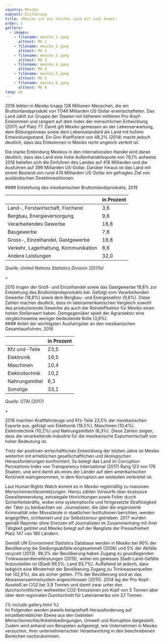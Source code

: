 ```yaml
---
country: Mexiko
subject: Einführung
title: «Mexiko ist ein reiches Land mit viel Armut»
order: 1
gallery:
  - images:
    - filename: mexiko_1.jpeg
      alttext: MX 1
    - filename: mexiko_2.jpeg
      alttext: MX 2
    - filename: mexiko_3.jpeg
      alttext: MX 3
    - filename: mexiko_4.jpeg
      alttext: MX 4
    - filename: mexiko_5.jpeg
      alttext: MX 5
    - filename: mexiko_6.jpeg
      alttext: MX 6
lang: de
---
```

<!-- Text mit Sidestory rechts -->
<div class="has-sidestories-right grid" markdown="1">

<div class="content" markdown="1">
2016 lebten in Mexiko knapp 128 Millionen Menschen, die ein Bruttoinlandsprodukt von 1‘046 Milliarden US-Dollar erwirtschafteten. Das Land zählt zur Gruppe der Staaten mit höherem mittleren Pro-Kopf-Einkommen und rangiert auf dem Index der menschlichen Entwicklung (2017) auf Platz 77. Damit gilt Mexiko gemessen an der Lebenserwartung, dem Bildungsniveau sowie dem Lebensstandard als Land mit hohem Entwicklungsstand. Ein Gini-Koeffizient von 48,2% (2014) macht jedoch deutlich, dass das Einkommen in Mexiko recht ungleich verteilt ist.

Die starke Einbindung Mexikos in den internationalen Handel wird daran deutlich, dass das Land eine hohe Außenhandelsquote von 78,1% aufweist. 2016 beliefen sich die Einfuhren des Landes auf 418 Milliarden und die Ausfuhren auf 399 Milliarden US-Dollar. Darüber hinaus ist das Land mit einem Bestand von rund 474 Milliarden US-Dollar ein gefragtes Ziel von ausländischen Direktinvestitionen.
</div>

<div class="sidestory sidestory-right" markdown="1">
#### Entstehung des mexikanischen Bruttoinlandsprodukts, 2015

 &nbsp; | in Prozent
 --- | ---
Land-, Forstwirtschaft, Fischerei | 3,6
Bergbau, Energieversorgung | 9,6
Verarbeitendes Gewerbe | 18,8
Baugewerbe | 7,6
Gross-, Einzelhandel, Gastgewerbe | 19,8
Verkehr, Lagerhaltung, Kommunikation | 8,6
Andere Leistungen | 32,0

_Quelle: United Nations Statistics Division (2017a)_
<p class="sidestory-toggle"><span>+</span></p>
</div>

<div class="overlay sidestory-right-content content">
<div class="ss-content" markdown="1">
2015 trugen der Groß- und Einzelhandel sowie das Gastgewerbe 19,8% zur Entstehung des Bruttoinlandsprodukts bei. Gefolgt vom Verarbeitenden Gewerbe (18,8%) sowie dem Bergbau- und Energiesektor (9,6%). Diese Zahlen machen deutlich, dass im lateinamerikanischen Vergleich sowohl das produzierende Gewerbe als auch der Rohstoffsektor für Mexiko einen hohen Stellenwert haben. Demgegenüber spielt der Agrarsektor eine vergleichsweise weniger bedeutende Rolle (3,6%).
</div>
</div>

</div>


<!-- Text mit Sidestory links -->
<div class="has-sidestories-left grid" markdown="1">

<div class="sidestory sidestory-left" markdown="1">
#### Anteil der wichtigsten Ausfuhrgüter an den mexikanischen Gesamtausfuhren, 2016

 &nbsp; | in Prozent
--- | ---
Kfz und –Teile | 23,5
Elektronik | 16,5
Maschinen | 10,4
Elektrotechnik | 10,2
Nahrungsmittel | 6,3
Sonstige | 33,1

_Quelle: GTAI (2017)_

<p class="sidestory-toggle"><span>+</span></p>
</div>

<div class="overlay sidestory-left-content content">
<div class="ss-content">
<p>2016 machten Kraftfahrzeuge und Kfz-Teile 23,5% der mexikanischen Exporte aus, gefolgt von Elektronik (16,5%), Maschinen (10,4%), Elektrotechnik (10,2%) und Nahrungsmitteln (6,3%). Diese Zahlen zeigen, dass die verarbeitende Industrie für die mexikanische Exportwirtschaft von hoher Bedeutung ist.</p>
</div>
</div>

<div class="content" markdown="1">

Trotz der positiven wirtschaftlichen Entwicklung der letzten Jahre ist Mexiko weiterhin mit erheblichen gesellschaftlichen und ökologischen Herausforderungen konfrontiert. So belegt das Land im Corruption Perceptions Index von Transparency International (2017) Rang 123 von 176 Staaten, und wird damit als eines der Länder auf dem amerikanischen Kontinent wahrgenommen, in dem Korruption am weitesten verbreitet ist.

Laut Human Rights Watch kommt es in Mexiko regelmäßig zu massiven Menschenrechtsverletzungen. Hierzu zählen Vorwürfe über exzessive Gewaltanwendung, extralegale Hinrichtungen sowie Folter durch Sicherheitskräfte, wobei eine systematische und fortgesetzte Straflosigkeit der Täter zu beobachten sei. Journalisten, die über die organisierte Kriminalität oder Missstände in staatlichen Institutionen berichten, werden angegriffen, schikaniert und zur Selbstzensur getrieben. 2017 wurden gemäß Reporter ohne Grenzen elf Journalisten im Zusammenhang mit ihrer Tätigkeit getötet und Mexiko belegt auf der Rangliste der Pressefreiheit Platz 147 von 180 Ländern.

Gemäß UN Environment Statistics Database werden in Mexiko bei 90% der Bevölkerung die Siedlungsabfälle eingesammelt (2006) und 5% der Abfälle recycelt (2013). 98,3% der Bevölkerung haben Zugang zu grundlegenden Trinkwasserdienstleistungen (2015), wobei ein gewisses Stadt-Land-Gefälle festzustellen ist (Stadt 99,5%; Land 93,7%). Auffallend ist jedoch, dass lediglich eine Minderheit der Bevölkerung Zugang zu Trinkwasserquellen hat (42,6%), die als sicher gelten. 71% der Bevölkerung sind an das Abwassersammelsystem angeschlossen (2010). 2014 lag der Pro-Kopf-Ausstoß an CO2 bei 3,9 Tonnen und damit zwar unter den durchschnittlichen weltweiten CO2-Emissionen pro Kopf von 5 Tonnen aber über dem regionalen Durchschnitt für Lateinamerika von 3,1 Tonnen.

</div>

</div>


<div class="media-wrapper">
{% include gallery.html %}
</div>

<div class="content" markdown="1">
Im Folgenden werden jeweils beispielhaft Herausforderung auf einzelbetrieblicher Ebene aus den Gebieten Menschenrechte/Arbeitsbedingungen, Umwelt und Korruption dargestellt. Zudem wird anhand von Beispielen aufgezeigt, wie Unternehmen in Mexiko versuchen, ihrer unternehmerischen Verantwortung in den beschriebenen Bereichen nachzukommen.
</div>

